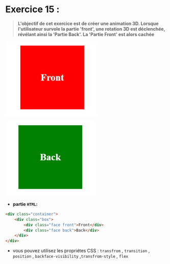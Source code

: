 # Exercice 15 :




>**L'objectif de cet exercice est de créer une animation 3D. Lorsque l'utilisateur survole la partie 'front', une rotation 3D est déclenchée, révélant ainsi la 'Partie Back'. La 'Partie Front' est alors cachée**

![front](images/front.png)

![back](images/back.png)



- **partie ``HTML``:**

```html
<div class="container">
    <div class="box">
        <div class="face front">Front</div>
        <div class="face back">Back</div>
    </div>
</div>

```

- vous pouvez utilisez les propriétes CSS : `transfrom` , `transition` , `position` , `backface-visibility` ,`transfrom-style` , `flex`